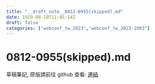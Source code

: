 ```yaml
---
title: "__draft_note__0812-0955(skipped).md"
date: 1919-08-10T11:45:14Z
draft: false
categories: ["webconf_tw_2023","webconf_tw_2023-1003"]
---
```


# 0812-0955(skipped).md

草稿筆記, 原版請前往 github 查看: [連結](https://github.com/tinghaolai/just-random-note/blob/master/webconf_tw_2023/1003/0812-0955(skipped).md)
